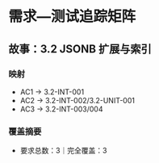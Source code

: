 # 需求—测试追踪矩阵

## 故事：3.2 JSONB 扩展与索引

### 映射

- AC1 → 3.2-INT-001
- AC2 → 3.2-INT-002/3.2-UNIT-001
- AC3 → 3.2-INT-003/004

### 覆盖摘要

- 要求总数：3｜完全覆盖：3

